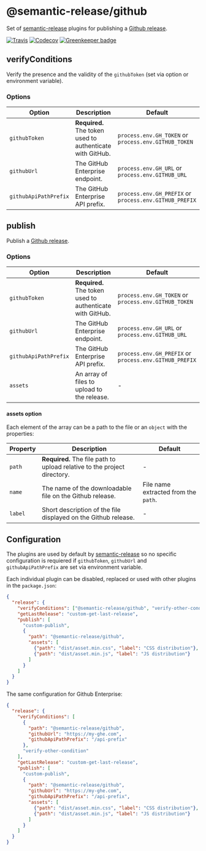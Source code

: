 # @semantic-release/github

Set of [semantic-release](https://github.com/semantic-release/semantic-release) plugins for publishing a [Github release](https://help.github.com/articles/about-releases).

[![Travis](https://img.shields.io/travis/semantic-release/github.svg)](https://travis-ci.org/semantic-release/github)
[![Codecov](https://img.shields.io/codecov/c/github/semantic-release/github.svg)](https://codecov.io/gh/semantic-release/github)
[![Greenkeeper badge](https://badges.greenkeeper.io/semantic-release/github.svg)](https://greenkeeper.io/)

## verifyConditions

Verify the presence and the validity of the `githubToken` (set via option or environment variable).

### Options

| Option                | Description                                               | Default                                                |
| --------------------- | --------------------------------------------------------- | ------------------------------------------------------ |
| `githubToken`         | **Required.** The token used to authenticate with GitHub. | `process.env.GH_TOKEN` or `process.env.GITHUB_TOKEN`   |
| `githubUrl`           | The GitHub Enterprise endpoint.                           | `process.env.GH_URL` or `process.env.GITHUB_URL`       |
| `githubApiPathPrefix` | The GitHub Enterprise API prefix.                         | `process.env.GH_PREFIX` or `process.env.GITHUB_PREFIX` |

## publish

Publish a [Github release](https://help.github.com/articles/about-releases).

### Options

| Option                | Description                                               | Default                                                |
| --------------------- | --------------------------------------------------------- | ------------------------------------------------------ |
| `githubToken`         | **Required.** The token used to authenticate with GitHub. | `process.env.GH_TOKEN` or `process.env.GITHUB_TOKEN`   |
| `githubUrl`           | The GitHub Enterprise endpoint.                           | `process.env.GH_URL` or `process.env.GITHUB_URL`       |
| `githubApiPathPrefix` | The GitHub Enterprise API prefix.                         | `process.env.GH_PREFIX` or `process.env.GITHUB_PREFIX` |
| `assets`              | An array of files to upload to the release.               | - 

#### assets option

Each element of the array can be a path to the file or an `object` with the properties:

| Property | Description                                                              | Default                              |
| -------- | ------------------------------------------------------------------------ | ------------------------------------ |
| `path`   | **Required.** The file path to upload relative to the project directory. | -                                    |
| `name`   | The name of the downloadable file on the Github release.                 | File name extracted from the `path`. |
| `label`  | Short description of the file displayed on the Github release.           | -                                    |

## Configuration

The plugins are used by default by [semantic-release](https://github.com/semantic-release/semantic-release) so no specific configuration is requiered if `githubToken`, `githubUrl` and `githubApiPathPrefix` are set via environment variable.

Each individual plugin can be disabled, replaced or used with other plugins in the `package.json`:
```json
{
  "release": {
    "verifyConditions": ["@semantic-release/github", "verify-other-condition"],
    "getLastRelease": "custom-get-last-release",
    "publish": [
      "custom-publish",
      {
        "path": "@semantic-release/github",
        "assets": [
          {"path": "dist/asset.min.css", "label": "CSS distribution"},
          {"path": "dist/asset.min.js", "label": "JS distribution"}
        ]
      }
    ]
  }
}
```

The same configuration for Github Enterprise:
```json
{
  "release": {
    "verifyConditions": [
      {
        "path": "@semantic-release/github",
        "githubUrl": "https://my-ghe.com",
        "githubApiPathPrefix": "/api-prefix"
      },
      "verify-other-condition"
    ],
    "getLastRelease": "custom-get-last-release",
    "publish": [
      "custom-publish",
      {
        "path": "@semantic-release/github",
        "githubUrl": "https://my-ghe.com",
        "githubApiPathPrefix": "/api-prefix",
        "assets": [
          {"path": "dist/asset.min.css", "label": "CSS distribution"},
          {"path": "dist/asset.min.js", "label": "JS distribution"}
        ]
      }
    ]
  }
}
```
